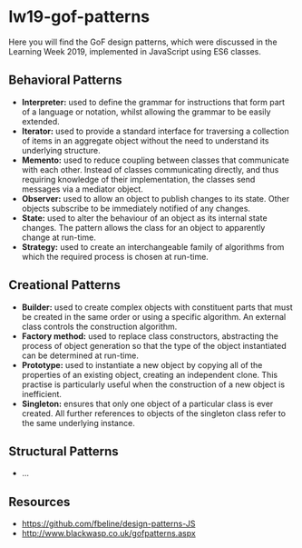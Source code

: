 # lw19-gof-patterns
Here you will find the GoF design patterns, which were discussed in the Learning Week 2019, implemented in JavaScript using ES6 classes.

## Behavioral Patterns
- **Interpreter:** used to define the grammar for instructions that form part of a language or notation, whilst allowing the grammar to be easily extended.
- **Iterator:** used to provide a standard interface for traversing a collection of items in an aggregate object without the need to understand its underlying structure.
- **Memento:** used to reduce coupling between classes that communicate with each other. Instead of classes communicating directly, and thus requiring knowledge of their implementation, the classes send messages via a mediator object.
- **Observer:** used to allow an object to publish changes to its state. Other objects subscribe to be immediately notified of any changes.
- **State:** used to alter the behaviour of an object as its internal state changes. The pattern allows the class for an object to apparently change at run-time.
- **Strategy:**  used to create an interchangeable family of algorithms from which the required process is chosen at run-time.

## Creational Patterns
- **Builder:** used to create complex objects with constituent parts that must be created in the same order or using a specific algorithm. An external class controls the construction algorithm.
- **Factory method:** used to replace class constructors, abstracting the process of object generation so that the type of the object instantiated can be determined at run-time.
- **Prototype:** used to instantiate a new object by copying all of the properties of an existing object, creating an independent clone. This practise is particularly useful when the construction of a new object is inefficient.
- **Singleton:** ensures that only one object of a particular class is ever created. All further references to objects of the singleton class refer to the same underlying instance.

## Structural Patterns
- ...

## Resources
- https://github.com/fbeline/design-patterns-JS
- http://www.blackwasp.co.uk/gofpatterns.aspx
